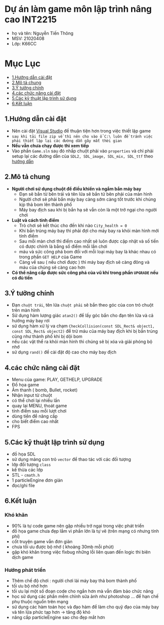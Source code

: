 # Dự án làm game môn lập trình nâng cao INT2215 
- họ và tên: Nguyễn Tiến Thông
- MSV: 21020408
- Lớp: K66CC

# **Mục Lục**
- [1.Hướng dẫn cài đặt](#HuongDanCaiDat)
- [2.Mô tả chung](#MoTaChung)
- [3.Ý tưởng chính](#Ytuongchinh)
- [4.các chức năng cài đặt](#CacChucNangCaiDat)
- [5.Các kỹ thuật lập trình sử dụng](#CacKyThuatLapTrinhSuDung)
- [6.Kết luận](#KetLuan) 
  

<a name="HuongDanCaiDat"></a>
## 1.Hướng dẫn cài đặt 
- Nên cài đặt [Visual Studio](https://visualstudio.microsoft.com/) để thuận tiện hơn trong việc thiết lập game
- `sau khi tải file zip về thì nên cho vào ổ C:\ luôn đề tránh việc phải thiết lập lại các đường dẫn gây mất thời gian`
- **Nếu vẫn chưa chạy được thì xem tiếp**
- Vào phần `Game.sln` sau đó nhấp chuột phải vào `properties` và chỉ phải setup lại các đường dẫn của `SDL2, SDL_image, SDL_mix, SDL_ttf` theo [hướng dẫn](https://www.youtube.com/watch?v=QQzAHcojEKg&list=PLhfAbcv9cehhkG7ZQK0nfIGJC_C-wSLrx)


<a name="MoTaChung"></a>
## 2.Mô tả chung
- **Người chơi sử dụng chuột để điều khiển và ngắm bắn máy bay**
  - Đạn sẽ bắn từ bên trái và tên lửa sẽ bắn từ bên phải của màn hình
  - Người chơi sẽ phải bắn máy bay càng sớm càng tốt trước khi chúng kịp thả bom lên thành phố
  - Máy bay địch sau khi bị bắn hạ sẽ vẫn còn là một trở ngại cho người chơi
- **Luật và cách tính điểm**
  - Trò chơi sẽ kết thúc cho đến khi nào `City_health = 0`
  - Khi bắn trúng máy bay thì phải đợi cho máy bay ra khỏi màn hình mới tính điểm 
  - Sau mỗi màn chơi thì điểm cao nhất sẽ luôn được cập nhật và số tiền có được chính là bằng số điểm mỗi lần chơi 
  - máu và sức công phá bom đối với mỗi loại máy bay là khác nhau có trong phần `GET HELP` của Game
  - Càng về sau ( nếu chơi được ) thì máy bay địch sẽ càng đông và máu của chúng sẽ càng cao hơn
- **Có thể nâng cấp được sức công phá của vũ khí trong phần `UPGRADE` nếu có đủ tiền**

<a name="Ytuongchinh"></a>
## 3.Ý tưởng chính
- Đạn `chuột trái`, tên lửa `chuột phải` sẽ bắn theo góc của con trỏ chuột trên màn hình
- Sử dụng hàm lượng giác `atan2()` để lấy góc bắn cho đạn tên lửa và cả hướng máy bay rơi
- sử dụng hàm xử lý va chạm `CheckCollision(const SDL_Rect& object1, const SDL_Rect& object2)` để trừ máu của máy bay địch khi bị bắn trúng cũng như thành phố khi bị dội bom
- nếu các vật thể ra khỏi màn hình thì chúng sẽ bị xóa và giải phóng bộ nhớ
- sử dụng `rand()` để cài đặt độ cao cho máy bay địch

<a name="CacChucNangCaiDat"></a>
## 4.các chức năng cài đặt

- Menu của game: PLAY, GETHELP, UPGRADE 
- Đồ họa game
- Âm thanh ( bomb, Bullet, rocket)
- Nhận input từ chuột 
- có thể chơi lại nhiều lần
- quay lại MENU, thoát game
- tính điểm sau mỗi lượt chơi
- dùng tiền để nâng cấp
- cho biết điểm cao nhất
- FPS


<a name="CacKyThuatLapTrinhSuDung"></a>
## 5.Các kỹ thuật lập trình sử dụng
- đồ họa SDL
- sử dụng mảng con trỏ `vector` để thao tác với các đối tượng
- lớp đối tượng `class`
- kế thừa các lớp
- STL - `cmath.h`
- 1 particleEngine đơn giản
- đọc/ghi file

<a name="KetLuan"></a>
## 6.Kết luận

### Khó khăn 
- 90% là tự code game nên gặp nhiều trở ngại trong việc phát triển 
- đồ họa game chưa đẹp lắm vì phần lớn là tự vẽ (trên mạng có nhưng tính phí)
- cốt truyện game vẫn đơn giản
- chưa tối ưu được bộ nhớ ( khoảng 30mb mỗi phút)
- gặp khó khăn trong việc fixbug những lỗi liên quan đến logic thi biên dịch game

### Hướng phát triển
- Thêm chế độ chơi : người chơi lái máy bay thả bom thành phố
- tối ưu bộ nhớ hơn
- tối ưu lại một số đoạn code cho ngắn hơn mà vẫn đảm bảo chức năng
- học sử dụng các phần mềm chỉnh sửa ảnh như photoshop ... để hạn chế phụ thuộc nguồn trên mạng
- sử dụng các hàm toán học và đạo hàm để làm cho quỹ đạo của máy bay và tên lửa phức tạp hơn -> tăng độ khó
- nâng cấp particleEngine sao cho đẹp mắt hơn 
